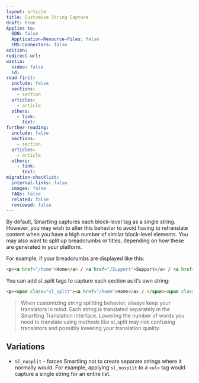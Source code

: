 ```yaml
---
layout: article
title: Customize String Capture
draft: true
Applies to:
  GDN: false
  Application-Resource-Files: false
  CMS-Connectors: false
edition:
redirect-url:
wistia:
  video: false
  id:
read-first:
  include: false
  sections:
    - section
  articles:
    - article
  others:
    - link:
      text:
further-reading:
  include: false
  sections:
    - section
  articles:
    - article
  others:
    - link:
      text:
migration-checklist:
  internal-links: false
  images: false
  FAQs: false
  related: false
  reviewed: false
---
```


By default, Smartling captures each block-level tag as a single string. However, you may wish to alter this behavior to avoid having to retranslate content when you have a high number of similar block-level elements. You may also want to split up breadcrumbs or titles, depending on how these are generated in your platform.

For example, if your breadcrumbs are displayed like this:

~~~html
<p><a href="/home">Home</a> / <a href="/Support">Support</a> / <a href="/Download-Files/">Download Files</a></p>
~~~


You can add sl_split tags to capture each section as it’s own string:

~~~html
<p><span class="sl_split"><a href="/home">Home</a> / </span><span class="sl_split"><a href="/Support">Support</a> / </span><span class="sl_split"></span><a href="/Download-Files/">Download Files</a></span></p>
~~~

> When customizing string splitting behavior, always keep your translators in mind. Each string is translated separately in the Smartling Translation Interface. Lowering the number of words you need to translate using methods like sl_split may risk confusing translators and possibly lowering your translation quality.

## Variations
* `Sl_nosplit` - forces Smartling not to create separate strings where it normally would. For example, applying `sl_nosplit` to a `<ul>` tag would capture a single string for an entire list.
